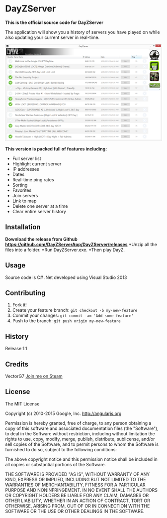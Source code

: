 # DayZServer
**This is the official source code for DayZServer**

The application will show you a history of servers you have played on while also updating your current server in real-time.

![alt tag](https://raw.githubusercontent.com/DayZServerApp/DayZServer/master/DayZServer/images/screenshot1_1.png)

**This version is packed full of features including:**
* Full server list
* Highlight current server
* IP addresses
* Dates
* Real-time ping rates
* Sorting
* Favorites
* Join servers
* Link to map
* Delete one server at a time
* Clear entire server history


## Installation
**Download the release from Github https://github.com/DayZServerApp/DayZServer/releases**
*Unzip all the files into a folder. 
*Run DayZServer.exe. 
*Then play DayZ. 

## Usage

Source code is C# .Net developed using Visual Studio 2013

## Contributing

1. Fork it!
2. Create your feature branch: `git checkout -b my-new-feature`
3. Commit your changes: `git commit -am 'Add some feature'`
4. Push to the branch: `git push origin my-new-feature`

## History

Release 1.1 

## Credits

VectorG7 <a href="http://steamcommunity.com/id/VG7/" target="_blank">Join me on Steam</a>


## License

The MIT License

Copyright (c) 2010-2015 Google, Inc. http://angularjs.org

Permission is hereby granted, free of charge, to any person obtaining a copy
of this software and associated documentation files (the "Software"), to deal
in the Software without restriction, including without limitation the rights
to use, copy, modify, merge, publish, distribute, sublicense, and/or sell
copies of the Software, and to permit persons to whom the Software is
furnished to do so, subject to the following conditions:

The above copyright notice and this permission notice shall be included in
all copies or substantial portions of the Software.

THE SOFTWARE IS PROVIDED "AS IS", WITHOUT WARRANTY OF ANY KIND, EXPRESS OR
IMPLIED, INCLUDING BUT NOT LIMITED TO THE WARRANTIES OF MERCHANTABILITY,
FITNESS FOR A PARTICULAR PURPOSE AND NONINFRINGEMENT. IN NO EVENT SHALL THE
AUTHORS OR COPYRIGHT HOLDERS BE LIABLE FOR ANY CLAIM, DAMAGES OR OTHER
LIABILITY, WHETHER IN AN ACTION OF CONTRACT, TORT OR OTHERWISE, ARISING FROM,
OUT OF OR IN CONNECTION WITH THE SOFTWARE OR THE USE OR OTHER DEALINGS IN
THE SOFTWARE.




